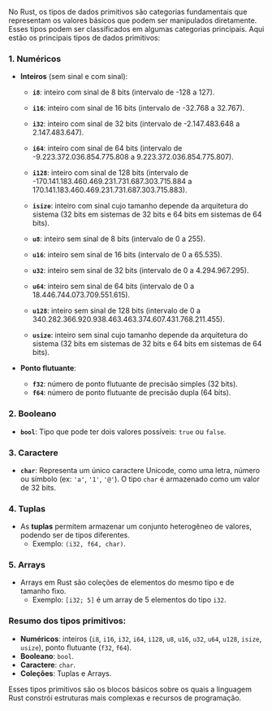 No Rust, os tipos de dados primitivos são categorias fundamentais que representam os valores básicos que podem ser manipulados diretamente. Esses tipos podem ser classificados em algumas categorias principais. Aqui estão os principais tipos de dados primitivos:

### 1. **Numéricos**
   - **Inteiros** (sem sinal e com sinal):
     - **`i8`**: inteiro com sinal de 8 bits (intervalo de -128 a 127).
     - **`i16`**: inteiro com sinal de 16 bits (intervalo de -32.768 a 32.767).
     - **`i32`**: inteiro com sinal de 32 bits (intervalo de -2.147.483.648 a 2.147.483.647).
     - **`i64`**: inteiro com sinal de 64 bits (intervalo de -9.223.372.036.854.775.808 a 9.223.372.036.854.775.807).
     - **`i128`**: inteiro com sinal de 128 bits (intervalo de -170.141.183.460.469.231.731.687.303.715.884 a 170.141.183.460.469.231.731.687.303.715.883).
     - **`isize`**: inteiro com sinal cujo tamanho depende da arquitetura do sistema (32 bits em sistemas de 32 bits e 64 bits em sistemas de 64 bits).

     - **`u8`**: inteiro sem sinal de 8 bits (intervalo de 0 a 255).
     - **`u16`**: inteiro sem sinal de 16 bits (intervalo de 0 a 65.535).
     - **`u32`**: inteiro sem sinal de 32 bits (intervalo de 0 a 4.294.967.295).
     - **`u64`**: inteiro sem sinal de 64 bits (intervalo de 0 a 18.446.744.073.709.551.615).
     - **`u128`**: inteiro sem sinal de 128 bits (intervalo de 0 a 340.282.366.920.938.463.463.374.607.431.768.211.455).
     - **`usize`**: inteiro sem sinal cujo tamanho depende da arquitetura do sistema (32 bits em sistemas de 32 bits e 64 bits em sistemas de 64 bits).

   - **Ponto flutuante**:
     - **`f32`**: número de ponto flutuante de precisão simples (32 bits).
     - **`f64`**: número de ponto flutuante de precisão dupla (64 bits).

### 2. **Booleano**
   - **`bool`**: Tipo que pode ter dois valores possíveis: `true` ou `false`.

### 3. **Caractere**
   - **`char`**: Representa um único caractere Unicode, como uma letra, número ou símbolo (ex: `'a'`, `'1'`, `'@'`). O tipo `char` é armazenado como um valor de 32 bits.

### 4. **Tuplas**
   - As **tuplas** permitem armazenar um conjunto heterogêneo de valores, podendo ser de tipos diferentes.
     - Exemplo: `(i32, f64, char)`.

### 5. **Arrays**
   - Arrays em Rust são coleções de elementos do mesmo tipo e de tamanho fixo.
     - Exemplo: `[i32; 5]` é um array de 5 elementos do tipo `i32`.

### Resumo dos tipos primitivos:
- **Numéricos**: inteiros (`i8`, `i16`, `i32`, `i64`, `i128`, `u8`, `u16`, `u32`, `u64`, `u128`, `isize`, `usize`), ponto flutuante (`f32`, `f64`).
- **Booleano**: `bool`.
- **Caractere**: `char`.
- **Coleções**: Tuplas e Arrays.

Esses tipos primitivos são os blocos básicos sobre os quais a linguagem Rust constrói estruturas mais complexas e recursos de programação.
